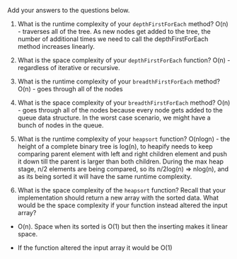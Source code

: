 Add your answers to the questions below.

1. What is the runtime complexity of your `depthFirstForEach` method?
O(n) - traverses all of the tree. As new nodes get added to the tree, the number of additional times we need to call the depthFirstForEach method increases linearly.

2. What is the space complexity of your `depthFirstForEach` function?
O(n) - regardless of iterative or recursive.

3. What is the runtime complexity of your `breadthFirstForEach` method?
O(n) - goes through all of the nodes

4. What is the space complexity of your `breadthFirstForEach` method? 
O(n) - goes through all of the nodes because every node gets added to the queue data structure. In the worst case scenario, we might have a bunch of nodes in the queue.

5. What is the runtime complexity of your `heapsort` function?
O(nlogn) - the height of a complete binary tree is log(n), to heapify needs to keep comparing parent element with left and right children element and push it down till the parent is larger than both children. During the max heap stage, n/2 elements are being compared, so its n/2log(n) => nlog(n), and as its being sorted it will have the same runtime complexity.

6. What is the space complexity of the `heapsort` function? Recall that your implementation should return a new array with the sorted data. What would be the space complexity if your function instead altered the input array?

- O(n). Space when its sorted is O(1) but then the inserting makes it linear space.

- If the function altered the input array it would be O(1)
